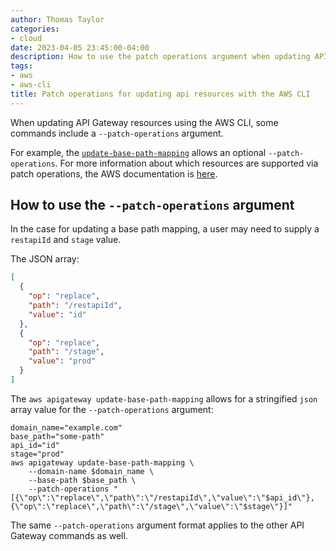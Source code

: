 ```yaml
---
author: Thomas Taylor
categories:
- cloud
date: 2023-04-05 23:45:00-04:00
description: How to use the patch operations argument when updating API resourceswith the AWS CLI
tags:
- aws
- aws-cli
title: Patch operations for updating api resources with the AWS CLI
---
```


When updating API Gateway resources using the AWS CLI, some commands include a `--patch-operations` argument.

For example, the [`update-base-path-mapping`](https://docs.aws.amazon.com/cli/latest/reference/apigateway/update-base-path-mapping.html) allows an optional `--patch-operations`. For more information about which resources are supported via patch operations, the AWS documentation is [here](https://docs.aws.amazon.com/apigateway/latest/api/patch-operations.html).

## How to use the `--patch-operations` argument

In the case for updating a base path mapping, a user may need to supply a `restapiId` and `stage` value.

The JSON array:

```json
[
  {
    "op": "replace",
    "path": "/restapiId",
    "value": "id"
  },
  {
    "op": "replace",
    "path": "/stage",
    "value": "prod"
  }
]
```

The `aws apigateway update-base-path-mapping` allows for a stringified `json` array value for the `--patch-operations` argument:

```shell
domain_name="example.com"
base_path="some-path"
api_id="id"
stage="prod"
aws apigateway update-base-path-mapping \
	--domain-name $domain_name \
	--base-path $base_path \
	--patch-operations "[{\"op\":\"replace\",\"path\":\"/restapiId\",\"value\":\"$api_id\"},{\"op\":\"replace\",\"path\":\"/stage\",\"value\":\"$stage\"}]"
```

The same `--patch-operations` argument format applies to the other API Gateway commands as well.